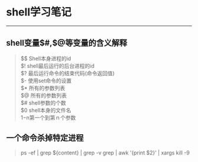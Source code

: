 # shell学习笔记

---

## shell变量$#,$@等变量的含义解释   

> $$ Shell本身进程的id  
> $! shell最后运行的后台进程的id   
> $? 最后运行命令的结束代码(命令返回值)  
> $- 使用set命令的设置  
> $* 所有的参数列表  
> $@ 所有的参数列表   
> $# shell参数的个数   
> $0 shell本身的文件名  
> $1-$n第一个到第ｎ个参数


## 一个命令杀掉特定进程
> ps -ef | grep ${content} | grep -v grep | awk '{print $2}' | xargs kill -9

